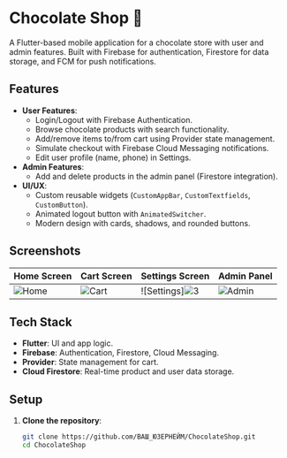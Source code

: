 # Chocolate Shop 🍫

A Flutter-based mobile application for a chocolate store with user and admin features. Built with Firebase for authentication, Firestore for data storage, and FCM for push notifications.

## Features
- **User Features**:
  - Login/Logout with Firebase Authentication.
  - Browse chocolate products with search functionality.
  - Add/remove items to/from cart using Provider state management.
  - Simulate checkout with Firebase Cloud Messaging notifications.
  - Edit user profile (name, phone) in Settings.
- **Admin Features**:
  - Add and delete products in the admin panel (Firestore integration).
- **UI/UX**:
  - Custom reusable widgets (`CustomAppBar`, `CustomTextfields`, `CustomButton`).
  - Animated logout button with `AnimatedSwitcher`.
  - Modern design with cards, shadows, and rounded buttons.

## Screenshots
| Home Screen | Cart Screen | Settings Screen | Admin Panel |
|-------------|-------------|-----------------|-------------|
|![Home](https://github.com/user-attachments/assets/321a3305-3721-4f30-90d4-0047350dfd67)| ![Cart](https://github.com/user-attachments/assets/25579edb-5dae-4320-ac69-fd375e052a04) |![Settings]![3](https://github.com/user-attachments/assets/8b5889f9-5808-4502-a4e6-377f6bade281)| ![Admin](https://github.com/user-attachments/assets/7f5f5d1e-a023-4fed-92f4-fbab0861e4df)|



## Tech Stack
- **Flutter**: UI and app logic.
- **Firebase**: Authentication, Firestore, Cloud Messaging.
- **Provider**: State management for cart.
- **Cloud Firestore**: Real-time product and user data storage.

## Setup
1. **Clone the repository**:
   ```bash
   git clone https://github.com/ВАШ_ЮЗЕРНЕЙМ/ChocolateShop.git
   cd ChocolateShop
